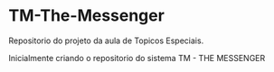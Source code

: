 # TM-The-Messenger
Repositorio do projeto da aula de Topicos Especiais.

Inicialmente criando o repositorio do sistema TM - THE MESSENGER
